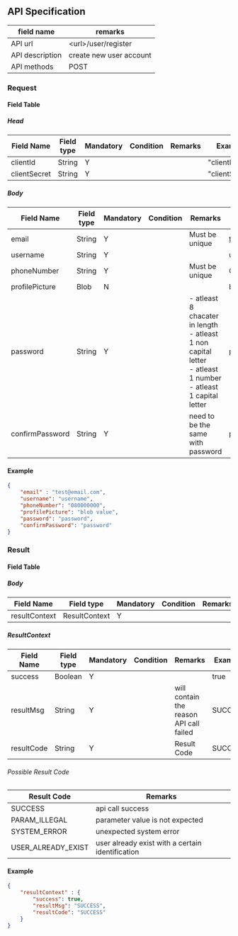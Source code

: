 ## API Specification

| field name      | remarks                 |
| --------------- | ----------------------- |
| API url         | \<url\>/user/register   |
| API description | create new user account |
| API methods     | POST                    |

### Request
#### Field Table

##### Head
| Field Name   | Field type | Mandatory | Condition | Remarks | Example        |
| ------------ | ---------- | --------- | --------- | ------- | -------------- |
| clientId     | String     | Y         |           |         | "clientId"     |
| clientSecret | String     | Y         |           |         | "clientSecret" |

##### Body

| Field Name      | Field type | Mandatory | Condition | Remarks                                                                                                              | Example        |
| --------------- | ---------- | --------- | --------- | -------------------------------------------------------------------------------------------------------------------- | -------------- |
| email           | String     | Y         |           | Must be unique                                                                                                       | test@email.com |
| username        | String     | Y         |           |                                                                                                                      | username       |
| phoneNumber     | String     | Y         |           | Must be unique                                                                                                       | 08000000       |
| profilePicture  | Blob       | N         |           |                                                                                                                      | blob value     |
| password        | String     | Y         |           | - atleast 8 chacater in length<br>- atleast 1 non capital letter<br>- atleast 1 number<br>- atleast 1 capital letter | password       |
| confirmPassword | String     | Y         |           | need to be the same with password                                                                                    | password       |

#### Example

```json
{
    "email" : "test@email.com",
    "username": "username",
    "phoneNumber": "080000000",
    "profilePicture": "blob value",
    "password": "password",
    "confirmPassword": "password"
}
```

### Result
#### Field Table

##### Body


| Field Name    | Field type    | Mandatory | Condition | Remarks | Example |
| ------------- | ------------- | --------- | --------- | ------- | ------- |
| resultContext | ResultContext | Y         |           |         |         |

##### ResultContext

| Field Name | Field type | Mandatory | Condition | Remarks                                 | Example |
| ---------- | ---------- | --------- | --------- | --------------------------------------- | ------- |
| success    | Boolean    | Y         |           |                                         | true    |
| resultMsg  | String     | Y         |           | will contain the reason API call failed | SUCCESS |
| resultCode | String     | Y         |           | Result Code                             | SUCCESS |

###### Possible Result Code
| Result Code        | Remarks                                          |
| ------------------ | ------------------------------------------------ |
| SUCCESS            | api call success                                 |
| PARAM_ILLEGAL      | parameter value is not expected                  |
| SYSTEM_ERROR       | unexpected system error                          |
| USER_ALREADY_EXIST | user already exist with a certain identification |

#### Example

```json
{
    "resultContext" : {
        "success": true,
        "resultMsg": "SUCCESS",
        "resultCode": "SUCCESS"
    }
}
```